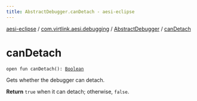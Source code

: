 ```yaml
---
title: AbstractDebugger.canDetach - aesi-eclipse
---
```


[aesi-eclipse](../../index.html) / [com.virtlink.aesi.debugging](../index.html) / [AbstractDebugger](index.html) / [canDetach](.)

# canDetach

`open fun canDetach(): `[`Boolean`](https://kotlinlang.org/api/latest/jvm/stdlib/kotlin/-boolean/index.html)

Gets whether the debugger can detach.

**Return**
`true` when it can detach; otherwise, `false`.

